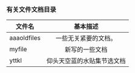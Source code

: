 ### 有关文件文档目录
|文件名|基本描述|
|---|:---:|
|aaaoldfiles|一些无关紧要的文档。|
|myfile|新写的一些文档|
|yttkl|仰头天空蓝的水贴集节选文档|


